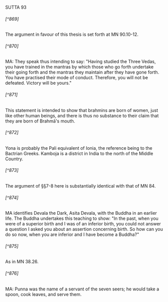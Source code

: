 SUTTA 93

###### [^869]
The argument in favour of this thesis is set forth at MN 90.10-12.

###### [^870]
MA: They speak thus intending to say: "Having studied the Three Vedas, you have trained in the mantras by which those who go forth undertake their going forth and the mantras they maintain after they have gone forth. You have practised their mode of conduct. Therefore, you will not be defeated. Victory will be yours."

###### [^871]
This statement is intended to show that brahmins are born of women, just like other human beings, and there is thus no substance to their claim that they are born of Brahmā's mouth.

###### [^872]
Yona is probably the Pali equivalent of Ionia, the reference being to the Bactrian Greeks. Kamboja is a district in India to the north of the Middle Country.

###### [^873]
The argument of §§7-8 here is substantially identical with that of MN 84.

###### [^874]
MA identifies Devala the Dark, Asita Devala, with the Buddha in an earlier life. The Buddha undertakes this teaching to show: "In the past, when you were of a superior birth and I was of an inferior birth, you could not answer a question I asked you about an assertion concerning birth. So how can you do so now, when you are inferior and I have become a Buddha?"

###### [^875]
As in MN 38.26.

###### [^876]
MA: Punna was the name of a servant of the seven seers; he would take a spoon, cook leaves, and serve them.

